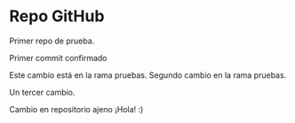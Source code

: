 # Repo GitHub

Primer repo de prueba.

Primer commit confirmado

Este cambio está en la rama pruebas.
Segundo cambio en la rama pruebas.

Un tercer cambio.

Cambio en repositorio ajeno
¡Hola! :)
